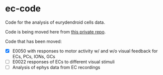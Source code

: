 # ec-code
Code for the analysis of eurydendroid cells data.

Code is being moved here from [this private repo](https://github.com/portugueslab/eurydendroid-analysis).

Code that has been moved:

 - [x] E0050 with responses to motor activity w/ and w/o visual feedback for ECs, PCs, IONs, GCs
 - [ ] E0022 responses of ECs to different visual stimuli
 - [ ] Analysis of ephys data from EC recordings 
